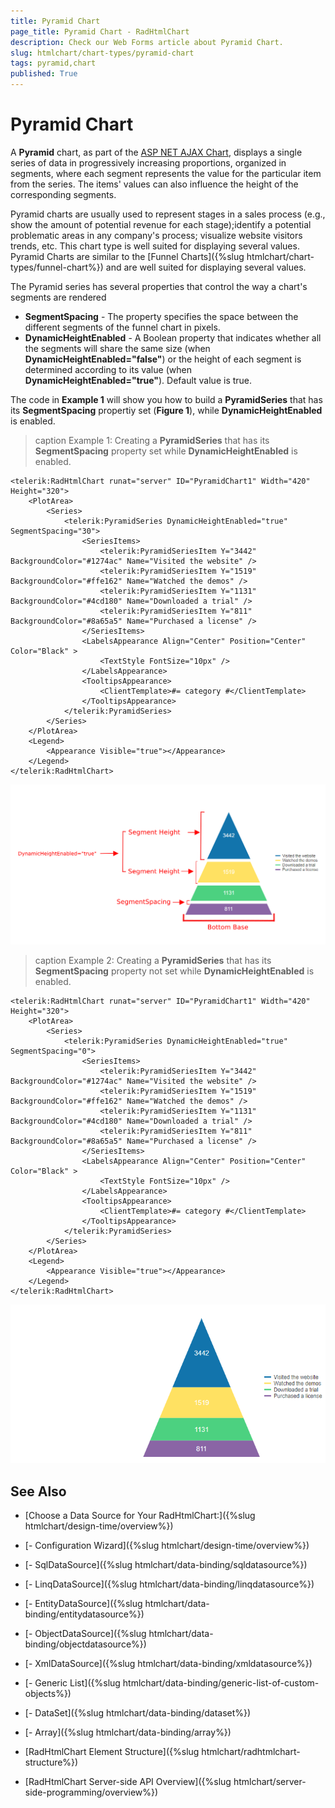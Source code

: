 ```yaml
---
title: Pyramid Chart
page_title: Pyramid Chart - RadHtmlChart
description: Check our Web Forms article about Pyramid Chart.
slug: htmlchart/chart-types/pyramid-chart
tags: pyramid,chart
published: True
---
```


# Pyramid Chart

A **Pyramid** chart, as part of the [ASP NET AJAX Chart](https://www.telerik.com/products/aspnet-ajax/html-chart.aspx), displays a single series of data in progressively increasing proportions, organized in segments, where each segment represents the value for the particular item from the series. The items' values can also influence the height of the corresponding segments.

Pyramid charts are usually used to represent stages in a sales process (e.g., show the amount of potential revenue for each stage);identify a potential problematic areas in any company's process; visualize website visitors trends, etc. This chart type is well suited for displaying several values. Pyramid Charts are similar to the [Funnel Charts]({%slug htmlchart/chart-types/funnel-chart%}) and are well suited for displaying several values.

The Pyramid series has several properties that control the way a chart's segments are rendered

* **SegmentSpacing** - The property specifies the space between the different segments of the funnel chart in pixels.
* **DynamicHeightEnabled** - A Boolean property that indicates whether all the segments will share the same size (when **DynamicHeightEnabled="false"**) or the height of each segment is determined according to its value (when **DynamicHeightEnabled="true"**). Default value is true.

The code in **Example 1** will show you how to build a **PyramidSeries** that has its **SegmentSpacing** propertiy set (**Figure 1**), while **DynamicHeightEnabled** is enabled.

>caption Example 1: Creating a **PyramidSeries** that has its **SegmentSpacing** property set while **DynamicHeightEnabled** is enabled.

````ASP.NET
<telerik:RadHtmlChart runat="server" ID="PyramidChart1" Width="420" Height="320">
    <PlotArea>
        <Series>
            <telerik:PyramidSeries DynamicHeightEnabled="true" SegmentSpacing="30">
                <SeriesItems>
                    <telerik:PyramidSeriesItem Y="3442" BackgroundColor="#1274ac" Name="Visited the website" />
                    <telerik:PyramidSeriesItem Y="1519" BackgroundColor="#ffe162" Name="Watched the demos" />
                    <telerik:PyramidSeriesItem Y="1131" BackgroundColor="#4cd180" Name="Downloaded a trial" />
                    <telerik:PyramidSeriesItem Y="811" BackgroundColor="#8a65a5" Name="Purchased a license" />
                </SeriesItems>
                <LabelsAppearance Align="Center" Position="Center" Color="Black" >
                    <TextStyle FontSize="10px" />
                </LabelsAppearance>
                <TooltipsAppearance>
                    <ClientTemplate>#= category #</ClientTemplate>
                </TooltipsAppearance>
            </telerik:PyramidSeries>
        </Series>
    </PlotArea>
    <Legend>
        <Appearance Visible="true"></Appearance>
    </Legend>
</telerik:RadHtmlChart>
````
![htmlchart-Pyramid-simple-example 1](images/htmlchart-pyramid-chart-simple-example1.png)


>caption Example 2: Creating a **PyramidSeries** that has its **SegmentSpacing** property not set  while **DynamicHeightEnabled** is enabled.

````ASP.NET
<telerik:RadHtmlChart runat="server" ID="PyramidChart1" Width="420" Height="320">
    <PlotArea>
        <Series>
            <telerik:PyramidSeries DynamicHeightEnabled="true" SegmentSpacing="0">
                <SeriesItems>
                    <telerik:PyramidSeriesItem Y="3442" BackgroundColor="#1274ac" Name="Visited the website" />
                    <telerik:PyramidSeriesItem Y="1519" BackgroundColor="#ffe162" Name="Watched the demos" />
                    <telerik:PyramidSeriesItem Y="1131" BackgroundColor="#4cd180" Name="Downloaded a trial" />
                    <telerik:PyramidSeriesItem Y="811" BackgroundColor="#8a65a5" Name="Purchased a license" />
                </SeriesItems>
                <LabelsAppearance Align="Center" Position="Center" Color="Black" >
                    <TextStyle FontSize="10px" />
                </LabelsAppearance>
                <TooltipsAppearance>
                    <ClientTemplate>#= category #</ClientTemplate>
                </TooltipsAppearance>
            </telerik:PyramidSeries>
        </Series>
    </PlotArea>
    <Legend>
        <Appearance Visible="true"></Appearance>
    </Legend>
</telerik:RadHtmlChart>
````

![htmlchart-Pyramid-simple-example 2](images/htmlchart-pyramid-chart-simple-example2.png)

## See Also

 * [Choose a Data Source for Your RadHtmlChart:]({%slug htmlchart/design-time/overview%})

 * [- Configuration Wizard]({%slug htmlchart/design-time/overview%})

 * [- SqlDataSource]({%slug htmlchart/data-binding/sqldatasource%})

 * [- LinqDataSource]({%slug htmlchart/data-binding/linqdatasource%})

 * [- EntityDataSource]({%slug htmlchart/data-binding/entitydatasource%})

 * [- ObjectDataSource]({%slug htmlchart/data-binding/objectdatasource%})

 * [- XmlDataSource]({%slug htmlchart/data-binding/xmldatasource%})

 * [- Generic List]({%slug htmlchart/data-binding/generic-list-of-custom-objects%})

 * [- DataSet]({%slug htmlchart/data-binding/dataset%})

 * [- Array]({%slug htmlchart/data-binding/array%})

 * [RadHtmlChart Element Structure]({%slug htmlchart/radhtmlchart-structure%})

 * [RadHtmlChart Server-side API Overview]({%slug htmlchart/server-side-programming/overview%})
